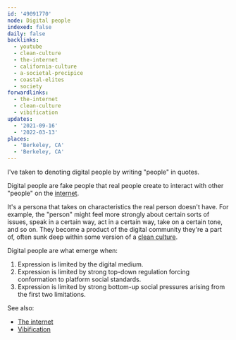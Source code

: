 ```yaml
---
id: '49091770'
node: Digital people
indexed: false
daily: false
backlinks:
  - youtube
  - clean-culture
  - the-internet
  - california-culture
  - a-societal-precipice
  - coastal-elites
  - society
forwardlinks:
  - the-internet
  - clean-culture
  - vibification
updates:
  - '2021-09-16'
  - '2022-03-13'
places:
  - 'Berkeley, CA'
  - 'Berkeley, CA'
---
```

I've taken to denoting digital people by writing "people" in quotes.

Digital people are fake people that real people create to interact with other "people" on the [internet](the-internet.md). 

It's a persona that takes on characteristics the real person doesn't have. For example, the "person" might feel more strongly about certain sorts of issues, speak in a certain way, act in a certain way, take on a certain tone, and so on. They become a product of the digital community they're a part of, often sunk deep within some version of a [clean culture](clean-culture.md). 

Digital people are what emerge when:

1. Expression is limited by the digital medium.
2. Expression is limited by strong top-down regulation forcing conformation to platform social standards. 
3. Expression is limited by strong bottom-up social pressures arising from the first two limitations.

See also:

- [The internet](the-internet.md)
- [Vibification](vibification.md)
